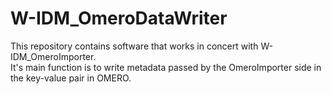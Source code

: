# W-IDM_OmeroDataWriter
This repository contains software that works in concert with W-IDM_OmeroImporter.  
It's main function is to write metadata passed by the OmeroImporter side in the key-value pair in OMERO.
